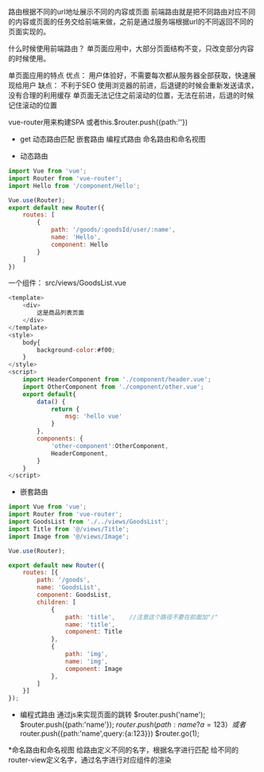 路由根据不同的url地址展示不同的内容或页面
前端路由就是把不同路由对应不同的内容或页面的任务交给前端来做，之前是通过服务端根据url的不同返回不同的页面实现的。

什么时候使用前端路由？
单页面应用中，大部分页面结构不变，只改变部分内容的时候使用。

单页面应用的特点
优点：
用户体验好，不需要每次都从服务器全部获取，快速展现给用户
缺点：
不利于SEO
使用浏览器的前进，后退键的时候会重新发送请求，没有合理的利用缓存
单页面无法记住之前滚动的位置，无法在前进，后退的时候记住滚动的位置

vue-router用来构建SPA
<router-link></router-link>或者this.$router.push({path:''})
<router-view></router-view>

* get
动态路由匹配
嵌套路由
编程式路由
命名路由和命名视图

* 动态路由
```javascript
import Vue from 'vue';
import Router from 'vue-router';
import Hello from '/component/Hello';

Vue.use(Router);
export default new Router({
    routes: [
        {
            path: '/goods/:goodsId/user/:name',
            name: 'Hello',
            component: Hello
        }
    ]
})
```
一个组件：
src/views/GoodsList.vue
```javascript
<template>
    <div>
        这是商品列表页面
    </div>
</template>
<style>
    body{
        background-color:#f00;
    }
</style>
<script>
    import HeaderComponent from './component/header.vue';
    import OtherComponent from './component/other.vue';
    export default{
        data() {
            return {
                msg: 'hello vue'
            }
        },
        components: {
            'other-component':OtherComponent,
            HeaderComponent,
        }
    }
</script>
```

* 嵌套路由
```javascript
import Vue from 'vue';
import Router from 'vue-router';
import GoodsList from './../views/GoodsList';
import Title from '@/views/Title';
import Image from '@/views/Image';

Vue.use(Router);

export default new Router({
    routes: [{
        path: '/goods',
        name: 'GoodsList',
        component: GoodsList,
        children: [
            {
                path: 'title',    //注意这个路径不要在前面加"/"
                name: 'title',
                component: Title 
            },
            {
                path: 'img',
                name: 'img',
                component: Image 
            },
        ]
    }]
});
```
* 编程式路由
通过js来实现页面的跳转
$router.push('name');
$router.push({path:'name'});
$router.push({path:name?a=123}）或者$router.push({path:'name',query:{a:123}})
$router.go(1);

*命名路由和命名视图
  给路由定义不同的名字，根据名字进行匹配
  给不同的router-view定义名字，通过名字进行对应组件的渲染

